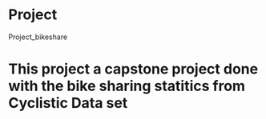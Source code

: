 # Project
Project_bikeshare
# This project a capstone project done with the bike sharing statitics from Cyclistic Data set
